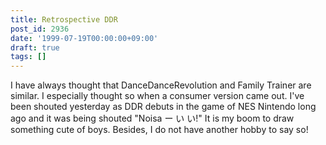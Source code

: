 ```yaml
---
title: Retrospective DDR
post_id: 2936
date: '1999-07-19T00:00:00+09:00'
draft: true
tags: []
---
```


I have always thought that DanceDanceRevolution and Family Trainer are similar. I especially thought so when a consumer version came out. I've been shouted yesterday as DDR debuts in the game of NES Nintendo long ago and it was being shouted "Noisa ー い い!" It is my boom to draw something cute of boys. Besides, I do not have another hobby to say so!
